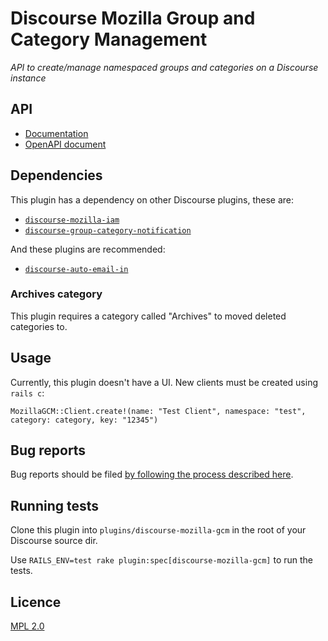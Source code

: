 # Discourse Mozilla Group and Category Management
*API to create/manage namespaced groups and categories on a Discourse instance*

## API

* [Documentation](https://mozilla.github.io/discourse-mozilla-gcm/)
* [OpenAPI document](api.yml)

## Dependencies

This plugin has a dependency on other Discourse plugins, these are:

- [`discourse-mozilla-iam`](https://github.com/mozilla/discourse-mozilla-iam/)
- [`discourse-group-category-notification`](https://github.com/mozilla/discourse-group-category-notification)

And these plugins are recommended:

- [`discourse-auto-email-in`](https://github.com/mozilla/discourse-auto-email-in)

### Archives category

This plugin requires a category called "Archives" to moved deleted categories to.

## Usage

Currently, this plugin doesn't have a UI. New clients must be created using `rails c`:

`MozillaGCM::Client.create!(name: "Test Client", namespace: "test", category: category, key: "12345")`

## Bug reports

Bug reports should be filed [by following the process described here](https://discourse.mozilla.org/t/where-do-i-file-bug-reports-about-discourse/32078).

## Running tests

Clone this plugin into `plugins/discourse-mozilla-gcm` in the root of your Discourse source dir.

Use `RAILS_ENV=test rake plugin:spec[discourse-mozilla-gcm]` to run the tests.

## Licence

[MPL 2.0](https://www.mozilla.org/MPL/2.0/)
